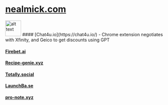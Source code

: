 

# [nealmick.com](https://nealmick.com)

<img src="https://cdn.nealmick.com/portfolio/project_images/icon512_aHCO2wJ.jpg" alt="alt text" height="50" style="width:auto;">
#### [Chat4u.io](https://chat4u.io/) - Chrome extension negotiates with Xfinity, and Geico to get discounts using GPT

#### [Firebet.ai](https://firebet.ai/)

#### [Recipe-genie.xyz](https://recipe-genie.xyz/)

#### [Totally.social](https://totally.social/)

#### [LaunchBa.se](https://launchba.se/)

#### [pro-note.xyz](https://pro-note.xyz/)
